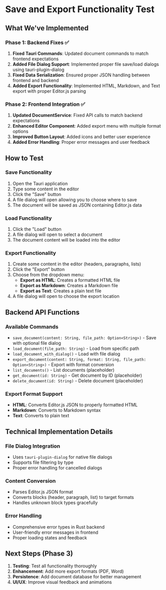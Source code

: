 # Save and Export Functionality Test

## What We've Implemented

### Phase 1: Backend Fixes ✅
1. **Fixed Tauri Commands**: Updated document commands to match frontend expectations
2. **Added File Dialog Support**: Implemented proper file save/load dialogs using tauri-plugin-dialog
3. **Fixed Data Serialization**: Ensured proper JSON handling between frontend and backend
4. **Added Export Functionality**: Implemented HTML, Markdown, and Text export with proper Editor.js parsing

### Phase 2: Frontend Integration ✅
1. **Updated DocumentService**: Fixed API calls to match backend expectations
2. **Enhanced Editor Component**: Added export menu with multiple format options
3. **Improved Button Layout**: Added icons and better user experience
4. **Added Error Handling**: Proper error messages and user feedback

## How to Test

### Save Functionality
1. Open the Tauri application
2. Type some content in the editor
3. Click the "Save" button
4. A file dialog will open allowing you to choose where to save
5. The document will be saved as JSON containing Editor.js data

### Load Functionality
1. Click the "Load" button
2. A file dialog will open to select a document
3. The document content will be loaded into the editor

### Export Functionality
1. Create some content in the editor (headers, paragraphs, lists)
2. Click the "Export" button
3. Choose from the dropdown menu:
   - **Export as HTML**: Creates a formatted HTML file
   - **Export as Markdown**: Creates a Markdown file
   - **Export as Text**: Creates a plain text file
4. A file dialog will open to choose the export location

## Backend API Functions

### Available Commands
- `save_document(content: String, file_path: Option<String>)` - Save with optional file dialog
- `load_document(file_path: String)` - Load from specific path
- `load_document_with_dialog()` - Load with file dialog
- `export_document(content: String, format: String, file_path: Option<String>)` - Export with format conversion
- `list_documents()` - List documents (placeholder)
- `get_document(id: String)` - Get document by ID (placeholder)
- `delete_document(id: String)` - Delete document (placeholder)

### Export Format Support
- **HTML**: Converts Editor.js JSON to properly formatted HTML
- **Markdown**: Converts to Markdown syntax
- **Text**: Converts to plain text

## Technical Implementation Details

### File Dialog Integration
- Uses `tauri-plugin-dialog` for native file dialogs
- Supports file filtering by type
- Proper error handling for cancelled dialogs

### Content Conversion
- Parses Editor.js JSON format
- Converts blocks (header, paragraph, list) to target formats
- Handles unknown block types gracefully

### Error Handling
- Comprehensive error types in Rust backend
- User-friendly error messages in frontend
- Proper loading states and feedback

## Next Steps (Phase 3)
1. **Testing**: Test all functionality thoroughly
2. **Enhancement**: Add more export formats (PDF, Word)
3. **Persistence**: Add document database for better management
4. **UI/UX**: Improve visual feedback and animations

